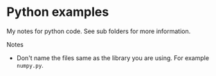 # Python examples
My notes for python code.
See sub folders for more information.

Notes
* Don't name the files same as the library you are using. For example `numpy.py`.